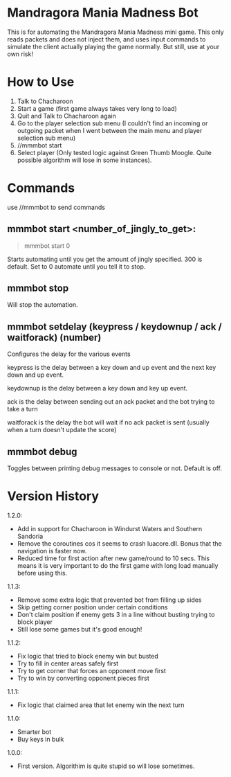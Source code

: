 # Mandragora Mania Madness Bot

This is for automating the Mandragora Mania Madness mini game. This only reads packets and does not inject them, and uses input commands to simulate the client actually playing the game normally. But still, use at your own risk!

# How to Use

1. Talk to Chacharoon
2. Start a game (first game always takes very long to load)
3. Quit and Talk to Chacharoon again
4. Go to the player selection sub menu (I couldn't find an incoming or outgoing packet when I went between the main menu and player selection sub menu)
4. //mmmbot start
5. Select player (Only tested logic against Green Thumb Moogle. Quite possible algorithm will lose in some instances). 

# Commands

use //mmmbot to send commands

## mmmbot start <number_of_jingly_to_get>: 

> mmmbot start 0

Starts automating until you get the amount of jingly specified. 300 is default. Set to 0 automate until you tell it to stop.

## mmmbot stop

Will stop the automation.

## mmmbot setdelay (keypress / keydownup / ack / waitforack) (number)

Configures the delay for the various events

keypress is the delay between a key down and up event and the next key down and up event.

keydownup is the delay between a key down and key up event.

ack is the delay between sending out an ack packet and the bot trying to take a turn

waitforack is the delay the bot will wait if no ack packet is sent (usually when a turn doesn't update the score)

## mmmbot debug 

Toggles between printing debug messages to console or not. Default is off.

# Version History
1.2.0:
- Add in support for Chacharoon in Windurst Waters and Southern Sandoria
- Remove the coroutines cos it seems to crash luacore.dll. Bonus that the navigation is faster now.
- Reduced time for first action after new game/round to 10 secs. This means it is very important to do the first game with long load manually before using this.

1.1.3:
- Remove some extra logic that prevented bot from filling up sides
- Skip getting corner position under certain conditions
- Don't claim position if enemy gets 3 in a line without busting trying to block player
- Still lose some games but it's good enough!

1.1.2:
- Fix logic that tried to block enemy win but busted
- Try to fill in center areas safely first
- Try to get corner that forces an opponent move first
- Try to win by converting opponent pieces first

1.1.1:
- Fix logic that claimed area that let enemy win the next turn

1.1.0:
- Smarter bot
- Buy keys in bulk

1.0.0: 
- First version. Algorithim is quite stupid so will lose sometimes.
